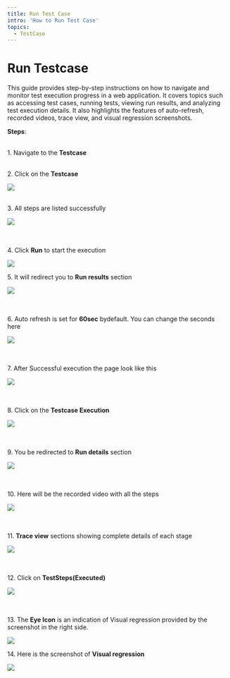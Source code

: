```yaml
---
title: Run Test Case
intro: 'How to Run Test Case'
topics:
  - TestCase
---
```


# Run Testcase




This guide provides step-by-step instructions on how to navigate and monitor test execution progress in a web application. It covers topics such as accessing test cases, running tests, viewing run results, and analyzing test execution details. It also highlights the features of auto-refresh, recorded videos, trace view, and visual regression screenshots.

**Steps**: 

\
1\. Navigate to the **Testcase**

\
2\. Click on the **Testcase**

![](https://ajeuwbhvhr.cloudimg.io/colony-recorder.s3.amazonaws.com/files/2024-02-29/99862d46-e66a-4bb2-9915-241ba3562bb3/ascreenshot.jpeg?tl_px=101,96&br_px=1284,757&force_format=png&width=1120.0&wat=1&wat_opacity=0.7&wat_gravity=northwest&wat_url=https://colony-recorder.s3.us-west-1.amazonaws.com/images/watermarks/FB923C_standard.png&wat_pad=524,277)

\
3\. All steps are listed successfully

![](https://ajeuwbhvhr.cloudimg.io/colony-recorder.s3.amazonaws.com/files/2024-02-29/82f8581e-6efd-4705-8553-cb125410150f/ascreenshot.jpeg?tl_px=190,131&br_px=1373,792&force_format=png&width=1120.0&wat=1&wat_opacity=0.7&wat_gravity=northwest&wat_url=https://colony-recorder.s3.us-west-1.amazonaws.com/images/watermarks/FB923C_standard.png&wat_pad=524,277)

\
\
4\. Click **Run** to start the execution

![](https://ajeuwbhvhr.cloudimg.io/colony-recorder.s3.amazonaws.com/files/2024-02-29/542d9e91-c57a-4efb-95f4-15d35df6a330/user_cropped_screenshot.jpeg?tl_px=737,0&br_px=1920,660&force_format=png&width=1120.0&wat=1&wat_opacity=0.7&wat_gravity=northwest&wat_url=https://colony-recorder.s3.us-west-1.amazonaws.com/images/watermarks/FB923C_standard.png&wat_pad=630,1)


5\. It will redirect you to **Run results** section

![](https://ajeuwbhvhr.cloudimg.io/colony-recorder.s3.amazonaws.com/files/2024-02-29/7fa0e6a9-d024-44ee-8bf8-d85a4f7f2011/user_cropped_screenshot.jpeg?tl_px=20,0&br_px=1203,660&force_format=png&width=1120.0&wat=1&wat_opacity=0.7&wat_gravity=northwest&wat_url=https://colony-recorder.s3.us-west-1.amazonaws.com/images/watermarks/FB923C_standard.png&wat_pad=524,237)

\
\
6\. Auto refresh is set for **60sec** bydefault. You can change the seconds here

![](https://ajeuwbhvhr.cloudimg.io/colony-recorder.s3.amazonaws.com/files/2024-02-29/a2908a04-0d15-43c9-8dff-c7e76154cc28/ascreenshot.jpeg?tl_px=608,0&br_px=1791,660&force_format=png&width=1120.0&wat=1&wat_opacity=0.7&wat_gravity=northwest&wat_url=https://colony-recorder.s3.us-west-1.amazonaws.com/images/watermarks/FB923C_standard.png&wat_pad=524,222)

\
\
7\. After Successful execution the page look like this

![](https://ajeuwbhvhr.cloudimg.io/colony-recorder.s3.amazonaws.com/files/2024-02-29/9b7ab0b5-e4a6-48dc-a2fc-8ddc095ae148/ascreenshot.jpeg?tl_px=96,102&br_px=1279,763&force_format=png&width=1120.0&wat=1&wat_opacity=0.7&wat_gravity=northwest&wat_url=https://colony-recorder.s3.us-west-1.amazonaws.com/images/watermarks/FB923C_standard.png&wat_pad=524,277)

\
\
8\. Click on the **Testcase Execution**

![](https://ajeuwbhvhr.cloudimg.io/colony-recorder.s3.amazonaws.com/files/2024-02-29/5ecbc8f9-ad85-4054-a45a-384d7d753c38/ascreenshot.jpeg?tl_px=194,1&br_px=1377,662&force_format=png&width=1120.0&wat=1&wat_opacity=0.7&wat_gravity=northwest&wat_url=https://colony-recorder.s3.us-west-1.amazonaws.com/images/watermarks/FB923C_standard.png&wat_pad=524,277)

\
\
9\. You be redirected to **Run details** section

![](https://ajeuwbhvhr.cloudimg.io/colony-recorder.s3.amazonaws.com/files/2024-02-29/fa1a4499-3477-44d6-8b32-a052df3ae8f7/user_cropped_screenshot.jpeg?tl_px=0,15&br_px=1182,676&force_format=png&width=1120.0&wat=1&wat_opacity=0.7&wat_gravity=northwest&wat_url=https://colony-recorder.s3.us-west-1.amazonaws.com/images/watermarks/FB923C_standard.png&wat_pad=441,277)

\
\
10\. Here will be the recorded video with all the steps

![](https://ajeuwbhvhr.cloudimg.io/colony-recorder.s3.amazonaws.com/files/2024-02-29/6e1be452-2c7c-493c-aa47-0b9a1e81bdd4/ascreenshot.jpeg?tl_px=0,164&br_px=1182,825&force_format=png&width=1120.0&wat=1&wat_opacity=0.7&wat_gravity=northwest&wat_url=https://colony-recorder.s3.us-west-1.amazonaws.com/images/watermarks/FB923C_standard.png&wat_pad=309,277)

\
\
11\. **Trace view** sections showing complete details of each stage

![](https://ajeuwbhvhr.cloudimg.io/colony-recorder.s3.amazonaws.com/files/2024-02-29/c51376dd-70f5-408c-9379-ad75843c3f53/user_cropped_screenshot.jpeg?tl_px=737,251&br_px=1920,911&force_format=png&width=1120.0&wat=1&wat_opacity=0.7&wat_gravity=northwest&wat_url=https://colony-recorder.s3.us-west-1.amazonaws.com/images/watermarks/FB923C_standard.png&wat_pad=599,377)

\
\
12\. Click on **TestSteps(Executed)**

![](https://ajeuwbhvhr.cloudimg.io/colony-recorder.s3.amazonaws.com/files/2024-02-29/8a3a51aa-8690-4205-bd0e-9ef8112011b7/user_cropped_screenshot.jpeg?tl_px=0,0&br_px=1182,660&force_format=png&width=1120.0&wat=1&wat_opacity=0.7&wat_gravity=northwest&wat_url=https://colony-recorder.s3.us-west-1.amazonaws.com/images/watermarks/FB923C_standard.png&wat_pad=397,216)

\
\
13\. The **Eye Icon** is an indication of Visual regression provided by the screenshot in the right side.

![](https://ajeuwbhvhr.cloudimg.io/colony-recorder.s3.amazonaws.com/files/2024-02-29/acd4aa72-4f36-4ddd-9210-f4ef0d38fb41/user_cropped_screenshot.jpeg?tl_px=617,189&br_px=1800,850&force_format=png&width=1120.0&wat=1&wat_opacity=0.7&wat_gravity=northwest&wat_url=https://colony-recorder.s3.us-west-1.amazonaws.com/images/watermarks/FB923C_standard.png&wat_pad=524,277)


14\. Here is the screenshot of **Visual regression**

![](https://ajeuwbhvhr.cloudimg.io/colony-recorder.s3.amazonaws.com/files/2024-02-29/5c3d9193-00ba-4b79-8086-35d8907cd39d/user_cropped_screenshot.jpeg?tl_px=737,251&br_px=1920,911&force_format=png&width=1120.0&wat=1&wat_opacity=0.7&wat_gravity=northwest&wat_url=https://colony-recorder.s3.us-west-1.amazonaws.com/images/watermarks/FB923C_standard.png&wat_pad=782,288)



